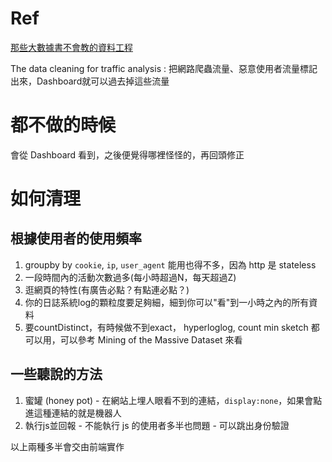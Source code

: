 # Ref

[那些大數據書不會教的資料工程](https://medium.com/@fchern/%E9%82%A3%E4%BA%9B%E5%A4%A7%E6%95%B8%E6%93%9A%E6%9B%B8%E4%B8%8D%E6%9C%83%E6%95%99%E7%9A%84%E8%B3%87%E6%96%99%E5%B7%A5%E7%A8%8B-19f848829062)

The data cleaning for traffic analysis : 把網路爬蟲流量、惡意使用者流量標記出來，Dashboard就可以過去掉這些流量

# 都不做的時候

會從 Dashboard 看到，之後便覺得哪裡怪怪的，再回頭修正

# 如何清理

## 根據使用者的使用頻率

1. groupby by `cookie`, `ip`, `user_agent` 能用也得不多，因為 http 是 stateless
2. 一段時間內的活動次數過多(每小時超過N，每天超過Z)
3. 逛網頁的特性(有廣告必點？有點連必點？)
4. 你的日誌系統log的顆粒度要足夠細，細到你可以"看"到一小時之內的所有資料
5. 要countDistinct，有時候做不到exact， hyperloglog, count min sketch 都可以用，可以參考 Mining of the Massive Dataset 來看

## 一些聽說的方法

1. 蜜罐 (honey pot) - 在網站上埋人眼看不到的連結，`display:none`，如果會點進這種連結的就是機器人
2. 執行js並回報 - 不能執行 js 的使用者多半也問題 - 可以跳出身份驗證

以上兩種多半會交由前端實作
